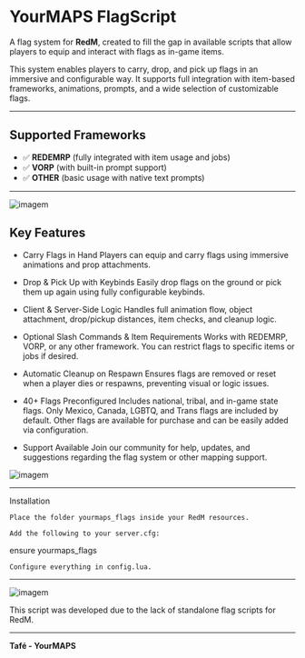 # YourMAPS FlagScript

A flag system for **RedM**, created to fill the gap in available scripts that allow players to equip and interact with flags as in-game items.

This system enables players to carry, drop, and pick up flags in an immersive and configurable way. 
It supports full integration with item-based frameworks, animations, prompts, and a wide selection of customizable flags.

---

## Supported Frameworks

- ✅ **REDEMRP** (fully integrated with item usage and jobs)
- ✅ **VORP** (with built-in prompt support)
- ✅ **OTHER** (basic usage with native text prompts)

---
![imagem](https://github.com/user-attachments/assets/df41b58d-4426-4485-aaa7-026e5259950c)

## Key Features

- Carry Flags in Hand
Players can equip and carry flags using immersive animations and prop attachments.

- Drop & Pick Up with Keybinds
Easily drop flags on the ground or pick them up again using fully configurable keybinds.

- Client & Server-Side Logic
Handles full animation flow, object attachment, drop/pickup distances, item checks, and cleanup logic.

- Optional Slash Commands & Item Requirements
Works with REDEMRP, VORP, or any other framework. You can restrict flags to specific items or jobs if desired.

- Automatic Cleanup on Respawn
Ensures flags are removed or reset when a player dies or respawns, preventing visual or logic issues.

- 40+ Flags Preconfigured
Includes national, tribal, and in-game state flags.
Only Mexico, Canada, LGBTQ, and Trans flags are included by default.
Other flags are available for purchase and can be easily added via configuration.

- Support Available
Join our community for help, updates, and suggestions regarding the flag system or other mapping support.

![imagem](https://github.com/user-attachments/assets/31dde33b-d76a-48bb-be80-94f0de7b60df)

---

Installation

    Place the folder yourmaps_flags inside your RedM resources.

    Add the following to your server.cfg:

  ensure yourmaps_flags

    Configure everything in config.lua.

---

![imagem](https://github.com/user-attachments/assets/27960af6-3c6b-42e5-9230-5e153ca96f91)


This script was developed due to the lack of standalone flag scripts for RedM. 

---

**Tafé - YourMAPS**   

